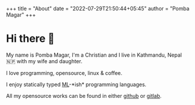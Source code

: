 +++
title = "About"
date = "2022-07-29T21:50:44+05:45"
author = "Pomba Magar"
+++

# Hi there :wave:

My name is Pomba Magar, I'm a Christian and I live in Kathmandu, Nepal :nepal: with my wife and daughter.

I love programming, opensource, linux & coffee.

I enjoy statically typed [ML](https://en.wikipedia.org/wiki/ML_(programming_language))-*ish* programming languages.

All my opensource works can be found in either [github](https://github.com/pombadev) or [gitlab](https://gitlab.com/pombadev).